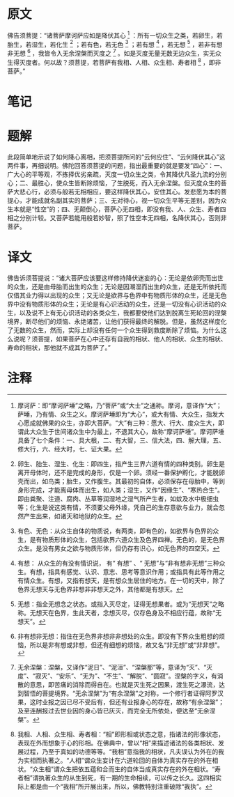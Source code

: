 # 原文
佛告须菩提：“诸菩萨摩诃萨应如是降伏其心 [^1] ：所有一切众生之类，若卵生，若胎生，若湿生，若化生 [^2] ；若有色，若无色 [^3] ；若有想 [^4] ，若无想 [^5] ，若非有想非无想 [^6] ，我皆令入无余涅槃而灭度之 [^7] 。如是灭度无量无数无边众生，实无众生得灭度者。何以故？须菩提，若菩萨有我相、人相、众生相、寿者相 [^8] ，即非菩萨。”
# 笔记

# 题解
此段简单地示说了如何降心离相，把须菩提所问的“云何应住”、“云何降伏其心”这两件事，再细说明。佛陀回答须菩提的问题，指出最重要的就是要发“四心”：一、广大心的平等观，不拣择优劣亲疏，灭度一切众生之类，令其降伏凡圣九流的分别心；二、最胜心，使众生皆断除烦恼，了生脱死，而入无余涅槃。但灭度众生的菩萨大悲心行，必须与般若无相相应，要这样降伏其心，安住其心。发悲愿为本的菩提心，才能成就名副其实的菩萨；三、无对待心，视一切众生平等无差别，因为众生本就是“性空”的；四、无颠倒心，菩萨心无四相，即没有我、人、众生、寿者四相之分别计较。又菩萨若能用般若妙智，照了性空本无四相，名降伏其心，否则非菩萨。
# 译文
佛告诉须菩提说：“诸大菩萨应该要这样修持降伏迷妄的心：无论是依卵壳而出世的众生，还是由母胎而出生的众生；无论是因潮湿而出生的众生，还是无所依托而仅借其业力得以出现的众生；又无论是欲界与色界中有物质形体的众生，还是无色界中没有物质形体的众生；无论是有心识活动的众生，还是一切没有心识活动的众生，以及说不上有无心识活动的各类众生，我都要使他们达到脱离生死轮回的涅槃境界，断尽他们的烦恼、永绝诸苦，让他们获得最终的解脱。但是，虽然这样度化了无数的众生，然而，实际上却没有任何一个众生得到救度断除了烦恼。为什么这么说呢？须菩提，如果菩萨在心中还存有自我的相状、他人的相状、众生的相状、寿命的相状，那他就不成其为菩萨了。”
# 注释

[^1]: 摩诃萨：即“摩诃萨埵”之略，乃“菩萨”或“大士”之通称。摩诃，意译作“大”；萨埵，乃有情、众生之义。摩诃萨埵即为“大心”，或大有情、大众生，指发大心愿成就佛果的众生，亦即大菩萨。“大”有三种：愿大、行大、度众生大，即谓此大众生于世间诸众生中为最上，不退其大心，故称“摩诃萨埵”。摩诃萨埵具备了七个条件：一、具大根，二、有大智，三、信大法，四、解大理，五、修大行，六、经大时，七、证大果。
[^2]: 卵生、胎生、湿生、化生：即四生，指产生三界六道有情的四种类别。卵生是离开母体时，还不是完成的身形，仅是一个卵。须经一番保护孵化，才能脱卵壳而出，如鸟类；胎生，又作腹生。其最初的自体，必须保存在母胎中，等到身形完成，才能离母体而出生，如人类；湿生，又作“因缘生”、“寒热合生”。即由粪聚、注道、腐肉、丛草等润湿地之湿气所产生者，如蚊及水中极细虫等；化生是说这类有情，不须要父母外缘，凭自己的生存意欲与业力，就会忽然产生出来，如诸天和地狱的众生。
[^3]: 有色、无色：从众生自体的物质说，有两类，即有色的，如欲界与色界的众生，是有物质形体的众生，包括欲界六道众生及色界四禅。无色的，是无色界众生。是没有男女之欲与物质形体，但仍存有识心，如无色界的四空天。
[^4]: 有想： 从众生的有没有情识说， 有“ 有想” 、“ 无想”与“非有想非无想”三种众生。有想，指具有感觉、认识、意志、思考等意识作用；或指具有此等作用之有情众生。有想，又指有想天，是有想众生居住的地方。在一切的天中，除了色界无想天与无色界非想非非想天之外，其他都是有想天。
[^5]: 无想：指全无想念之状态。或指入灭尽定，证得无想果者。或为“无想天”之略称。无想天在色界，生此天者，念想灭尽，仅存色身及不相应行蕴，故称“无想天”。
[^6]: 非有想非无想：指住在无色界非想非非想处的众生。即没有下界众生粗想的烦恼，所以是非有想或非想，但还有细想的烦恼，故又名“非无想”或“非非想”。
[^7]: 无余涅槃：涅槃，又译作“泥日”、“泥洹”、“涅槃那”等，意译为“灭”、“灭度”、“寂灭”、“安乐”、“无为”、“不生”、“解脱”、“圆寂”。涅槃的字义，有消散的意思，即苦痛的消除而得自在。也就是灭生死之因果，渡生死之瀑流，达到智悟的菩提境界。“无余涅槃”为“有余涅槃”之对称，一个修行者证得阿罗汉果，这时业报之因已尽不受后有，但还有业报身心的存在，故称“有余涅槃”；及至连酬报过去世业因的身心皆已灰灭，而完全无所依处，便达至“无余涅槃”。
[^8]: 我相、人相、众生相、寿者相：“相”即形相或状态之意，指诸法的形像状态，表现在外而想象于心的形相。在佛典中，曾以“相”来描述诸法的各类相状、发展过程，乃至于真如的功德等等。“我相”意指我的相状，凡夫误认为外在的我为实相而执著之。“人相”谓众生妄计在六道轮回的自体为真实存在的外在相状。“众生相”谓众生把依五蕴和合而生的自体当成真实存在的外在相状。“寿者相”谓执著众生的从生到死，有一期的生命相续，可以传之长久。这四相实际上都是由一个“我相”所开展出来，所以，佛教特别注重破除“我执”。